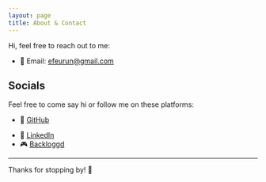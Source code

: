 ```yaml
---
layout: page
title: About & Contact
---
```


Hi, feel free to reach out to me:

- 📧 Email: [efeurun@gmail.com](mailto:efeurun@gmail.com)

## Socials

Feel free to come say hi or follow me on these platforms:

- 🐙 [GitHub](https://github.com/efeurun)
<!-- - 🐦 [Twitter / X](https://x.com/efenigma17) -->
- 👔 [LinkedIn](https://www.linkedin.com/in/efe-%C3%BCr%C3%BCn/)
- 🎮 [Backloggd](https://backloggd.com/u/efenigma/)
<!-- - 🎮 [Itch.io](https://efenigma.itch.io/) -->

---

Thanks for stopping by! 🙌